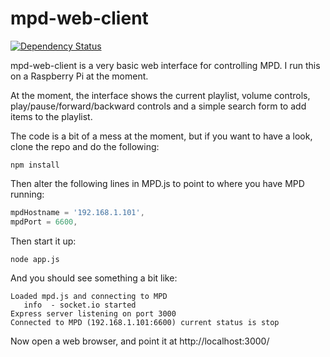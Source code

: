 mpd-web-client
==============

[![Dependency Status](https://david-dm.org/Matt-B/mpd-web-client.png)](https://david-dm.org/Matt-B/mpd-web-client)

mpd-web-client is a very basic web interface for controlling MPD. I run this on a Raspberry Pi at the moment.

At the moment, the interface shows the current playlist, volume controls, play/pause/forward/backward controls and a simple search form to add items to the playlist.

The code is a bit of a mess at the moment, but if you want to have a look, clone the repo and do the following:

```
npm install
```

Then alter the following lines in MPD.js to point to where you have MPD running:

```javascript
mpdHostname = '192.168.1.101',
mpdPort = 6600,
```

Then start it up:

```
node app.js
```

And you should see something a bit like:

```
Loaded mpd.js and connecting to MPD
   info  - socket.io started
Express server listening on port 3000
Connected to MPD (192.168.1.101:6600) current status is stop
```

Now open a web browser, and point it at http://localhost:3000/